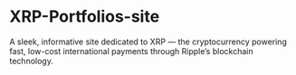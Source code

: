 # XRP-Portfolios-site
A sleek, informative site dedicated to XRP — the cryptocurrency powering fast, low-cost international payments through Ripple’s blockchain technology.

